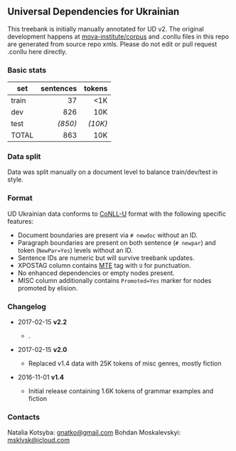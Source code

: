 ## Universal Dependencies for Ukrainian
This treebank is initially manually annotated for UD v2. The original development happens at [mova-institute/corpus](https://github.com/mova-institute/corpus) and .conllu files in this repo are generated from source repo xmls. Please do not edit or pull request .conllu here directly.

### Basic stats
| set   | sentences |  tokens |
| ----- |----------:| -------:|
| train |      37   |  \<1K   |
| dev   |     826   |   10K   |
| test  |   _(850)_ | _(10K)_ |
| TOTAL |     863   |   10K   |

### Data split
Data was split manually on a document level to balance train/dev/test in style.

### Format
UD Ukrainian data conforms to [CoNLL-U](http://universaldependencies.org/format.html) format with the following specific features:
* Document boundaries are present via `# newdoc` without an ID.
* Paragraph boundaries are present on both sentence (`# newpar`) and token (`NewPar=Yes`) levels without an ID.
* Sentence IDs are numeric but will survive treebank updates.
* XPOSTAG column contains [MTE](http://nl.ijs.si/ME/V4/msd/html/msd-uk.html) tag with `U` for punctuation.
* No enhanced dependencies or empty nodes present.
* MISC column additionally contains `Promoted=Yes` marker for nodes promoted by elision.

### Changelog
* 2017-02-15 **v2.2**
  * .

* 2017-02-15 **v2.0**
  * Replaced v1.4 data with 25K tokens of misc genres, mostly fiction

* 2016-11-01 **v1.4**
  * Initial release containing 1.6K tokens of grammar examples and fiction

### Contacts
Natalia Kotsyba: [gnatko@gmail.com](mailto:gnatko@gmail.com)
Bohdan Moskalevskyi: [msklvsk@icloud.com](mailto:msklvsk@icloud.com)

<!--
--- Machine readable metadata ---
#Do not remove
Documentation status: partial
Data source: manual
Data available since: UD v1.4
License: CC BY-NC-SA 4.0
Genre: fiction legal news nonfiction social spoken
Contributors: Kotsyba, Natalia; Moskalevskyi, Bohdan
Contact: org@mova.institute
-->
